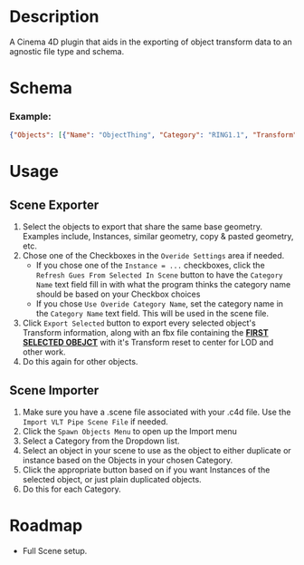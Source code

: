 # Description

A Cinema 4D plugin that aids in the exporting of object transform data to an agnostic file type and schema. 



# Schema

### Example:

```json
{"Objects": [{"Name": "ObjectThing", "Category": "RING1.1", "Transform": {"Position": [0, 0, 0], "Rotation": [0, 0, 0], "Scale": [0, 0, 0]}}], "Categories": ["RING1.1"], "Count": 1}
```



# Usage

## Scene Exporter

1. Select the objects to export that share the same base geometry. Examples include, Instances, similar geometry, copy & pasted geometry, etc.
2. Chose one of the Checkboxes in the `Overide Settings` area if needed.
   - If you chose one of the `Instance = ...` checkboxes,  click the `Refresh Gues From Selected In Scene` button to have the `Category Name` text field fill in with what the program thinks the category name should be based on your Checkbox choices
   - If you chose `Use Overide Category Name`, set the category name in the `Category Name` text field. This will be used in the scene file.
3. Click `Export Selected` button to export every selected object's Transform information, along with an fbx file containing the **<u>FIRST SELECTED OBEJCT</u>** with it's Transform reset to center for LOD and other work.
4. Do this again for other objects.

## Scene Importer

1. Make sure you have a .scene file associated with your .c4d file. Use the `Import VLT Pipe Scene File` if needed.
2. Click the `Spawn Objects Menu` to open up the Import menu
3. Select a Category from the Dropdown list.
4. Select an object in your scene to use as the object to either duplicate or instance based on the Objects in your chosen Category.
5. Click the appropriate button based on if you want Instances of the selected object, or just plain duplicated objects.
6. Do this for each Category.



# Roadmap

- Full Scene setup.